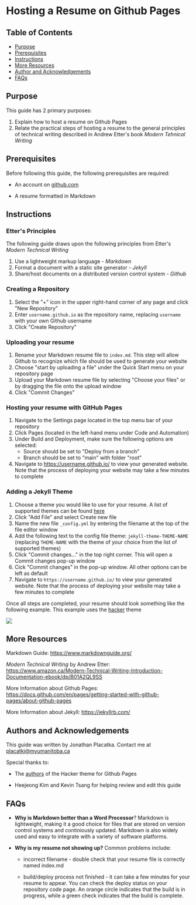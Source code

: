 # Hosting a Resume on Github Pages

## Table of Contents
* [Purpose](#Purpose)
* [Prerequisites](#Prerequisites)
* [Instructions](#Instructions)
* [More Resources](#More-Resources)
* [Author and Acknowledgements](#Authors-and-Acknolwedgements)
* [FAQs](#FAQs)

## Purpose 
This guide has 2 primary purposes:
1. Explain how to host a resume on Github Pages
2. Relate the practical steps of hosting a resume to the general principles of technical writing described in Andrew Etter's book *Modern Tehnical Writing*

## Prerequisites

Before following this guide, the following prerequisites are required:
- An account on [github.com](https://github.com/)

- A resume formatted in Markdown

## Instructions 

### Etter's Principles
The following guide draws upon the following principles from Etter's *Modern Technical Writing*
1. Use a lightweight markup language - *Markdown*
2. Format a document with a static site generator - *Jekyll*
3. Share/host documents on a distributed version control system - *Github*


### Creating a Repository
1. Select the "+" icon in the upper right-hand corner of any page and click "New Repository"
2. Enter `username.github.io` as the repository name, replacing `username` with your own Github username
3. Click "Create Repository"

### Uploading your resume

1. Rename your Markdown resume file to `index.md`. This step will allow Github to recognize which file should be used to generate your website
1. Choose "start by uploading a file" under the Quick Start menu on your repository page 
2. Upload your Markdown resume file by selecting "Choose your files" or by dragging the file onto the upload window
3. Click "Commit Changes"

### Hosting your resume with GitHub Pages
1. Navigate to the Settings page located in the top menu bar of your repository
2. Click Pages (located in the left-hand menu under Code and Automation)
3. Under Build and Deployment, make sure the following options are selected:
    - Source should be set to "Deploy from a branch"
    - Branch should be set to "main" with folder "root"
4. Navigate to https://username.github.io/ to view your generated website. Note that the process of deploying your website may take a few minutes to complete

### Adding a Jekyll Theme
1. Choose a theme you would like to use for your resume. A list of supported themes can be found [here](https://pages.github.com/themes/)
1. Click "Add File" and select Create new file
2. Name the new file `_config.yml` by entering the filename at the top of the file editor window
3. Add the following text to the config file theme: `jekyll-theme-THEME-NAME`  (replacing `THEME-NAME` with the theme of your choice from the list of supported themes)
4. Click "Commit changes..." in the top right corner. This will open a Commit changes pop-up window
5. Cick "Commit changes" in the pop-up window. All other options can be left as default
6. Navigate to `https://username.github.io/` to view your generated website. Note that the process of deploying your website may take a few minutes to complete

Once all steps are completed, your resume should look something like the following example. This example uses the [hacker](https://github.com/pages-themes/hacker?tab=readme-ov-file) theme

![](images/resume.gif)

## More Resources

Markdown Guide: https://www.markdownguide.org/

*Modern Technical Writing* by Andrew Etter: https://www.amazon.ca/Modern-Technical-Writing-Introduction-Documentation-ebook/dp/B01A2QL9SS

More Information about Github Pages: https://docs.github.com/en/pages/getting-started-with-github-pages/about-github-pages

More Information about Jekyll: https://jekyllrb.com/

## Authors and Acknowledgements

This guide was written by Jonathan Placatka. Contact me at placatkj@myumanitoba.ca

Special thanks to:

- The [authors](https://github.com/pages-themes/hacker/graphs/contributors) of the Hacker theme for Github Pages 
 
- Heejeong Kim and Kevin Tsang for helping review and edit this guide

## FAQs  

- **Why is Markdown better than a Word Processor**? Markdown is lightweight, making it a good choice for files that are stored on version control systems and continiously updated. Markdown is also widely used and easy to integrate with a variety of software platforms.

- **Why is my resume not showing up?** Common problems include:

  - incorrect filename - double check that your resume file is correctly named index.md

  - build/deploy process not finished - it can take a few minutes for your resume to appear. You can check the deploy status on your repository code page. An orange circle indicates that the build is in progress, while a green check indicates that the build is complete.






























